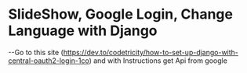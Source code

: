 # SlideShow, Google Login, Change Language with Django
--Go to this site (https://dev.to/codetricity/how-to-set-up-django-with-central-oauth2-login-1co) and with Instructions get Api from google
